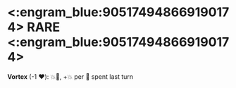 # <:engram_blue:905174948669190174> RARE <:engram_blue:905174948669190174>

**Vortex** (-1 ❤️): :boom::no_entry_sign:, +:boom: per :large_blue_diamond: spent last turn
